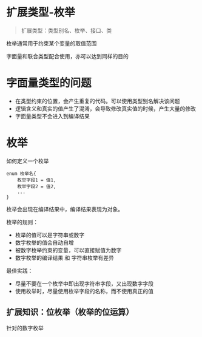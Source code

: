 # 扩展类型-枚举

> 扩展类型：类型别名、枚举、接口、类

枚举通常用于约束某个变量的取值范围

字面量和联合类型配合使用，亦可以达到同样的目的


# 字面量类型的问题

- 在类型约束的位置，会产生重复的代码。可以使用类型别名解决该问题
- 逻辑含义和真实的值产生了混淆，会导致修改真实值的时候，产生大量的修改
- 字面量类型不会进入到编译结果


# 枚举

如何定义一个枚举

```
enum 枚举名{
    枚举字段1 = 值1,
    枚举字段2 = 值2,
    ...
}

```

枚举会出现在编译结果中，编译结果表现为对象。

枚举的规则：

- 枚举的值可以是字符串或数字
- 数字枚举的值会自动自增
- 被数字枚举约束的变量，可以直接赋值为数字
- 数字枚举的编译结果 和 字符串枚举有差异

最佳实践：

- 尽量不要在一个枚举中即出现字符串字段，又出现数字字段
- 使用枚举时，尽量使用枚举字段的名称，而不使用真正的值

## 扩展知识：位枚举（枚举的位运算）

针对的数字枚举

